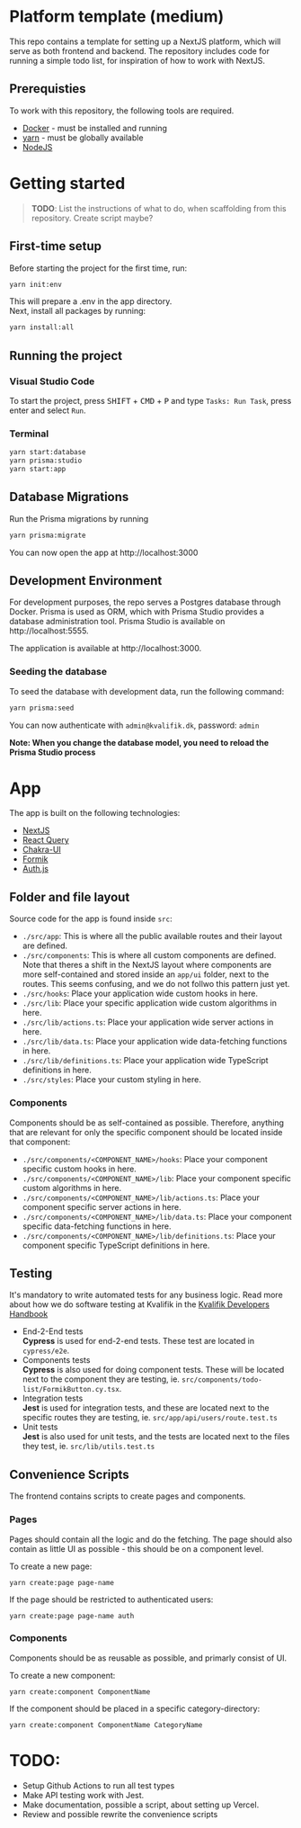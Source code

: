 # Platform template (medium)
This repo contains a template for setting up a NextJS platform, which will serve as both frontend and backend. The 
repository includes code for running a simple todo list, for inspiration of how to work with NextJS.

## Prerequisties
To work with this repository, the following tools are required.

- [Docker](https://docs.docker.com/desktop/install/mac-install/) - must be installed and running
- [yarn](https://classic.yarnpkg.com/lang/en/docs/install/#mac-stable) - must be globally available
- [NodeJS](https://nodejs.org/en/download/package-manager#macos)

# Getting started
> __TODO__: List the instructions of what to do, when scaffolding from this repository. Create script maybe?

## First-time setup

Before starting the project for the first time, run:

```bash
yarn init:env
```

This will prepare a .env in the app directory.  
Next, install all packages by running:

```bash
yarn install:all
```

## Running the project
### Visual Studio Code
To start the project, press <kbd>SHIFT</kbd> + <kbd>CMD</kbd> + <kbd>P</kbd> and type `Tasks: Run Task`, press enter and select `Run`.

### Terminal
```bash
yarn start:database
yarn prisma:studio
yarn start:app
```

## Database Migrations
Run the Prisma migrations by running

```bash
yarn prisma:migrate
```

You can now open the app at http://localhost:3000

## Development Environment
For development purposes, the repo serves a Postgres database through Docker. Prisma is used as ORM, which with Prisma 
Studio provides a database administration tool. Prisma Studio is available on http://localhost:5555.

The application is available at http://localhost:3000.

### Seeding the database
To seed the database with development data, run the following command:

```bash
yarn prisma:seed
```

You can now authenticate with `admin@kvalifik.dk`, password: `admin`

__Note: When you change the database model, you need to reload the Prisma Studio process__

# App

The app is built on the following technologies:

- [NextJS](https://nextjs.org/)
- [React Query](https://tanstack.com/query/v3/)
- [Chakra-UI](https://chakra-ui.com/)
- [Formik](https://formik.org/)
- [Auth.js](https://auth.js.org/)

## Folder and file layout

Source code for the app is found inside `src`:

- `./src/app`: This is where all the public available routes and their layout are defined. 
- `./src/components`: This is where all custom components are defined.  
Note that theres a shift in the NextJS layout where components are more self-contained and stored inside an `app/ui` folder, next to the routes. This seems confusing, and we do not follwo this pattern just yet.
- `./src/hooks`: Place your application wide custom hooks in here.
- `./src/lib`: Place your specific application wide custom algorithms in here.
- `./src/lib/actions.ts`: Place your application wide server actions in here.
- `./src/lib/data.ts`: Place your application wide data-fetching functions in here.
- `./src/lib/definitions.ts`: Place your application wide TypeScript definitions in here.
- `./src/styles`: Place your custom styling in here.

### Components
Components should be as self-contained as possible. Therefore, anything that are relevant for only the specific 
component should be located inside that component:
- `./src/components/<COMPONENT_NAME>/hooks`: Place your component specific custom hooks in here.
- `./src/components/<COMPONENT_NAME>/lib`: Place your component specific custom algorithms in here.
- `./src/components/<COMPONENT_NAME>/lib/actions.ts`: Place your component specific server actions in here.
- `./src/components/<COMPONENT_NAME>/lib/data.ts`: Place your component specific data-fetching functions in here.
- `./src/components/<COMPONENT_NAME>/lib/definitions.ts`: Place your component specific TypeScript definitions in here.

## Testing
It's mandatory to write automated tests for any business logic. Read more about how we do software testing at Kvalifik 
in the [Kvalifik Developers Handbook](https://github.com/Kvalifik/developers-handbook)

- End-2-End tests  
__Cypress__ is used for end-2-end tests. These test are located in `cypress/e2e`.
- Components tests  
__Cypress__ is also used for doing component tests. These will be located next to the component they are testing, ie. `src/components/todo-list/FormikButton.cy.tsx`.
- Integration tests  
__Jest__ is used for integration tests, and these are located next to the specific routes they are testing, ie. `src/app/api/users/route.test.ts`
- Unit tests  
__Jest__ is also used for unit tests, and the tests are located next to the files they test, ie. `src/lib/utils.test.ts`

## Convenience Scripts

The frontend contains scripts to create pages and components.

### Pages
Pages should contain all the logic and do the fetching. The page should also contain as little UI as possible - this should be on a component level.

To create a new page:

```
yarn create:page page-name
```

If the page should be restricted to authenticated users:

```
yarn create:page page-name auth
```

### Components
Components should be as reusable as possible, and primarly consist of UI.

To create a new component:
```
yarn create:component ComponentName
```

If the component should be placed in a specific category-directory:

```
yarn create:component ComponentName CategoryName
```

# TODO:
- Setup Github Actions to run all test types
- Make API testing work with Jest.
- Make documentation, possible a script, about setting up Vercel.
- Review and possible rewrite the convenience scripts
